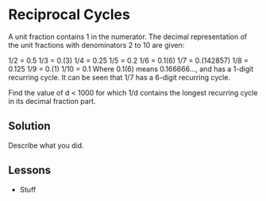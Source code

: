 # Reciprocal Cycles

A unit fraction contains 1 in the numerator. The decimal representation of the unit fractions with denominators 2 
to 10 are given:

1/2	= 	0.5
1/3	= 	0.(3)
1/4	= 	0.25
1/5	= 	0.2
1/6	= 	0.1(6)
1/7	= 	0.(142857)
1/8	= 	0.125
1/9	= 	0.(1)
1/10	= 	0.1
Where 0.1(6) means 0.166666..., and has a 1-digit recurring cycle. It can be seen that 1/7 has a 6-digit 
recurring cycle.

Find the value of d < 1000 for which 1/d contains the longest recurring cycle in its decimal fraction part.

## Solution

Describe what you did.

## Lessons

* Stuff